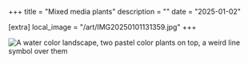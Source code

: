 +++
title = "Mixed media plants"
description = ""
date = "2025-01-02"

[extra]
local_image = "/art/IMG20250101131359.jpg"
+++

![A water color landscape, two pastel color plants on top, a weird line symbol over them](/art/IMG20250101131359.jpg)